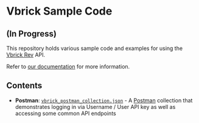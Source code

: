 # Vbrick Sample Code

## (In Progress)

This repository holds various sample code and examples for using the [Vbrick Rev](https://vbrick.com/enterprise-video-platform/) API.

Refer to [our documentation](https://portal.vbrick.com/rev-developers/) for more information.

## Contents

* **Postman**: [`vbrick_postman_collection.json`](vbrick_postman_collection.json) - A [Postman](https://www.postman.com/) collection that demonstrates logging in via Username / User API key as well as accessing some common API endpoints